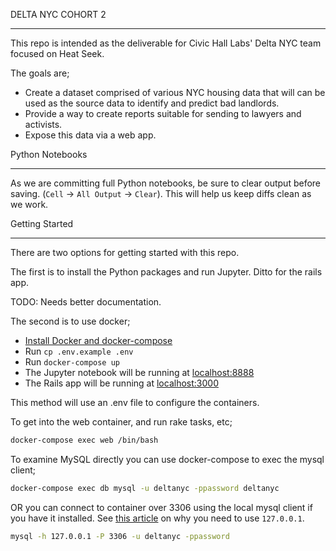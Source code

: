 DELTA NYC COHORT 2
***************************

This repo is intended as the deliverable for Civic Hall Labs' Delta NYC team
focused on Heat Seek.

The goals are;

* Create a dataset comprised of various NYC housing data that will can be used
as the source data to identify and predict bad landlords.
* Provide a way to create reports suitable for sending to lawyers and activists.
* Expose this data via a web app.


Python Notebooks
***************************

As we are committing full Python notebooks, be sure to clear output before
saving. (`Cell` -> `All Output` -> `Clear`). This will help us keep diffs clean
as we work.


Getting Started
***************************

There are two options for getting started with this repo.

The first is to install the Python packages and run Jupyter. Ditto for the rails
app.

TODO: Needs better documentation.

The second is to use docker;

* [Install Docker and docker-compose](https://docs.docker.com/engine/getstarted/)
* Run `cp .env.example .env`
* Run `docker-compose up`
* The Jupyter notebook will be running at [localhost:8888](http://localhost:8888)
* The Rails app will be running at [localhost:3000](http://localhost:3000)

This method will use an .env file to configure the containers.


To get into the web container, and run rake tasks, etc;

```bash
docker-compose exec web /bin/bash
```

To examine MySQL directly you can use docker-compose to exec the mysql client;

```bash
docker-compose exec db mysql -u deltanyc -ppassword deltanyc
```

OR you can connect to container over 3306 using the local mysql client if you
have it installed. See [this article](http://stackoverflow.com/a/32361238/103315)
on why you need to use `127.0.0.1`.

```bash
mysql -h 127.0.0.1 -P 3306 -u deltanyc -ppassword
```
